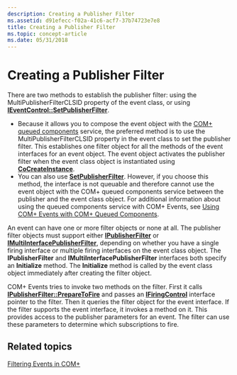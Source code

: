 ```yaml
---
description: Creating a Publisher Filter
ms.assetid: d91efecc-f02a-41c6-acf7-37b74723e7e8
title: Creating a Publisher Filter
ms.topic: concept-article
ms.date: 05/31/2018
---
```


# Creating a Publisher Filter

There are two methods to establish the publisher filter: using the MultiPublisherFilterCLSID property of the event class, or using [**IEventControl::SetPublisherFilter**](/windows/desktop/api/Eventsys/nf-eventsys-ieventcontrol-setpublisherfilter).

-   Because it allows you to compose the event object with the [COM+ queued components](com--queued-components.md) service, the preferred method is to use the MultiPublisherFilterCLSID property in the event class to set the publisher filter. This establishes one filter object for all the methods of the event interfaces for an event object. The event object activates the publisher filter when the event class object is instantiated using [**CoCreateInstance**](/windows/desktop/api/combaseapi/nf-combaseapi-cocreateinstance).
-   You can also use [**SetPublisherFilter**](/windows/desktop/api/Eventsys/nf-eventsys-ieventcontrol-setpublisherfilter). However, if you choose this method, the interface is not queuable and therefore cannot use the event object with the COM+ queued components service between the publisher and the event class object. For additional information about using the queued components service with COM+ Events, see [Using COM+ Events with COM+ Queued Components](using-com--events-with-com--queued-components.md).

An event can have one or more filter objects or none at all. The publisher filter objects must support either [**IPublisherFilter**](/windows/desktop/api/EventSys/nn-eventsys-ipublisherfilter) or [**IMultiInterfacePublisherFilter**](/windows/desktop/api/EventSys/nn-eventsys-imultiinterfacepublisherfilter), depending on whether you have a single firing interface or multiple firing interfaces on the event class object. The **IPublisherFilter** and **IMultiInterfacePublisherFilter** interfaces both specify an **Initialize** method. The **Initialize** method is called by the event class object immediately after creating the filter object.

COM+ Events tries to invoke two methods on the filter. First it calls [**IPublisherFilter::PrepareToFire**](/windows/desktop/api/EventSys/nf-eventsys-ipublisherfilter-preparetofire) and passes an [**IFiringControl**](/windows/desktop/api/EventSys/nn-eventsys-ifiringcontrol) interface pointer to the filter. Then it queries the filter object for the event interface. If the filter supports the event interface, it invokes a method on it. This provides access to the publisher parameters for an event. The filter can use these parameters to determine which subscriptions to fire.

## Related topics

<dl> <dt>

[Filtering Events in COM+](filtering-events-in-com-.md)
</dt> </dl>

 

 
